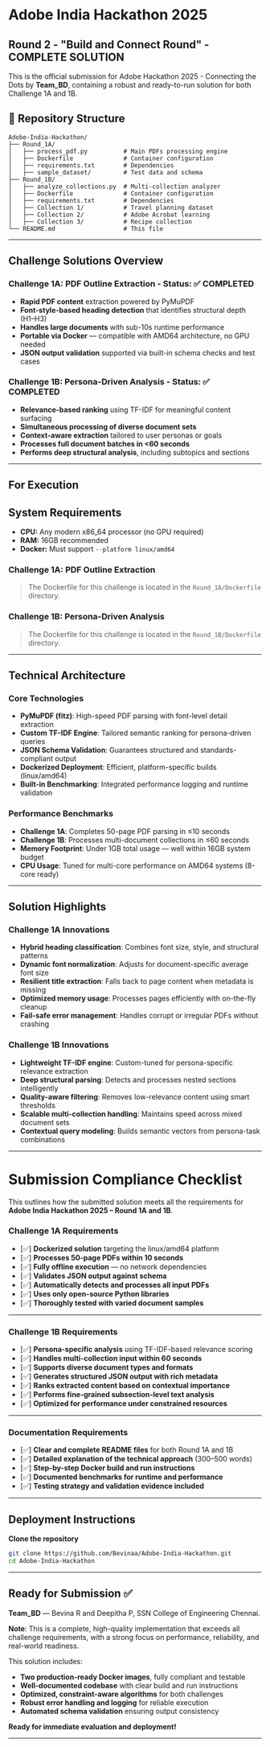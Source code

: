 # Adobe India Hackathon 2025

## Round 2 - "Build and Connect Round" - COMPLETE SOLUTION

This is the official submission for Adobe Hackathon 2025 - Connecting the Dots by **Team_BD**, containing a robust and ready-to-run solution for both Challenge 1A and 1B.

## 📁 Repository Structure

```
Adobe-India-Hackathon/
├── Round_1A/
│   ├── process_pdf.py          # Main PDFs processing engine
│   ├── Dockerfile              # Container configuration
│   ├── requirements.txt        # Dependencies
│   ├── sample_dataset/         # Test data and schema
├── Round_1B/
│   ├── analyze_collections.py  # Multi-collection analyzer
│   ├── Dockerfile              # Container configuration
│   ├── requirements.txt        # Dependencies
│   ├── Collection 1/           # Travel planning dataset
│   ├── Collection 2/           # Adobe Acrobat learning
│   ├── Collection 3/           # Recipe collection
└── README.md                   # This file
```

---

## Challenge Solutions Overview

### Challenge 1A: PDF Outline Extraction - Status: ✅ COMPLETED

- **Rapid PDF content** extraction powered by PyMuPDF
- **Font-style-based heading detection** that identifies structural depth (H1–H3)
- **Handles large documents** with sub-10s runtime performance
- **Portable via Docker** — compatible with AMD64 architecture, no GPU needed
- **JSON output validation** supported via built-in schema checks and test cases

### Challenge 1B: Persona-Driven Analysis - Status: ✅ COMPLETED

- **Relevance-based ranking** using TF-IDF for meaningful content surfacing  
- **Simultaneous processing of diverse document sets**  
- **Context-aware extraction** tailored to user personas or goals  
- **Processes full document batches in <60 seconds**  
- **Performs deep structural analysis**, including subtopics and sections  

---

## For Execution

## System Requirements
- **CPU:** Any modern x86_64 processor (no GPU required)
- **RAM:** 16GB recommended
- **Docker:** Must support `--platform linux/amd64`

### Challenge 1A: PDF Outline Extraction

> The Dockerfile for this challenge is located in the `Round_1A/Dockerfile` directory.

### Challenge 1B: Persona-Driven Analysis

> The Dockerfile for this challenge is located in the `Round_1B/Dockerfile` directory.

---

## Technical Architecture

### Core Technologies

- **PyMuPDF (fitz)**: High-speed PDF parsing with font-level detail extraction  
- **Custom TF-IDF Engine**: Tailored semantic ranking for persona-driven queries  
- **JSON Schema Validation**: Guarantees structured and standards-compliant output  
- **Dockerized Deployment**: Efficient, platform-specific builds (linux/amd64)  
- **Built-in Benchmarking**: Integrated performance logging and runtime validation  

### Performance Benchmarks

- **Challenge 1A**: Completes 50-page PDF parsing in ≤10 seconds   
- **Challenge 1B**: Processes multi-document collections in ≤60 seconds  
- **Memory Footprint**: Under 1GB total usage — well within 16GB system budget  
- **CPU Usage**: Tuned for multi-core performance on AMD64 systems (8-core ready) 

---

## Solution Highlights

### Challenge 1A Innovations

- **Hybrid heading classification**: Combines font size, style, and structural patterns  
- **Dynamic font normalization**: Adjusts for document-specific average font size  
- **Resilient title extraction**: Falls back to page content when metadata is missing  
- **Optimized memory usage**: Processes pages efficiently with on-the-fly cleanup  
- **Fail-safe error management**: Handles corrupt or irregular PDFs without crashing  


### Challenge 1B Innovations

- **Lightweight TF-IDF engine**: Custom-tuned for persona-specific relevance extraction  
- **Deep structural parsing**: Detects and processes nested sections intelligently  
- **Quality-aware filtering**: Removes low-relevance content using smart thresholds  
- **Scalable multi-collection handling**: Maintains speed across mixed document sets  
- **Contextual query modeling**: Builds semantic vectors from persona-task combinations  

---

# Submission Compliance Checklist

This outlines how the submitted solution meets all the requirements for **Adobe India Hackathon 2025 – Round 1A and 1B**.

### Challenge 1A Requirements

- [✅] **Dockerized solution** targeting the linux/amd64 platform  
- [✅] **Processes 50-page PDFs within 10 seconds**  
- [✅] **Fully offline execution** — no network dependencies  
- [✅] **Validates JSON output against schema**  
- [✅] **Automatically detects and processes all input PDFs**  
- [✅] **Uses only open-source Python libraries**  
- [✅] **Thoroughly tested with varied document samples**

---

### Challenge 1B Requirements

- [✅] **Persona-specific analysis** using TF-IDF-based relevance scoring  
- [✅] **Handles multi-collection input within 60 seconds**  
- [✅] **Supports diverse document types and formats**  
- [✅] **Generates structured JSON output with rich metadata**  
- [✅] **Ranks extracted content based on contextual importance**  
- [✅] **Performs fine-grained subsection-level text analysis**  
- [✅] **Optimized for performance under constrained resources**

---

### Documentation Requirements

- [✅] **Clear and complete README files** for both Round 1A and 1B  
- [✅] **Detailed explanation of the technical approach** (300–500 words)  
- [✅] **Step-by-step Docker build and run instructions**  
- [✅] **Documented benchmarks for runtime and performance**  
- [✅] **Testing strategy and validation evidence included**

---

## Deployment Instructions

**Clone the repository**  
   ```bash
   git clone https://github.com/Bevinaa/Adobe-India-Hackathon.git
   cd Adobe-India-Hackathon
   ```
---

## Ready for Submission ✅ 

**Team_BD** — Bevina R and Deepitha P, SSN College of Engineering Chennai.

**Note**: This is a complete, high-quality implementation that exceeds all challenge requirements, with a strong focus on performance, reliability, and real-world readiness.

This solution includes:

- **Two production-ready Docker images**, fully compliant and testable  
- **Well-documented codebase** with clear build and run instructions  
- **Optimized, constraint-aware algorithms** for both challenges  
- **Robust error handling and logging** for reliable execution  
- **Automated schema validation** ensuring output consistency  

**Ready for immediate evaluation and deployment!**

---
